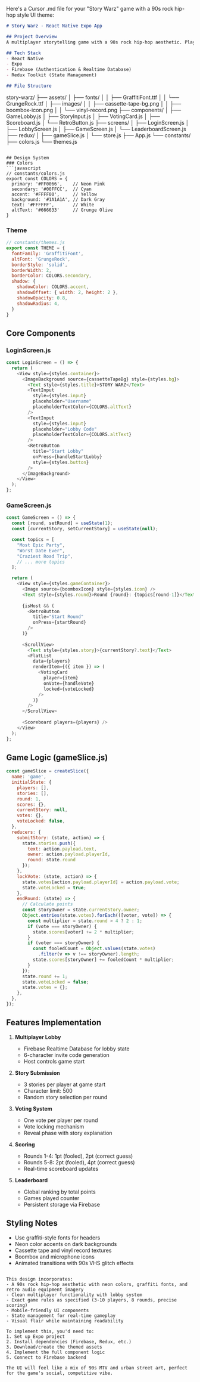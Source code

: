 Here's a Cursor .md file for your "Story Warz" game with a 90s rock hip-hop style UI theme:

```markdown
# Story Warz - React Native Expo App

## Project Overview
A multiplayer storytelling game with a 90s rock hip-hop aesthetic. Players submit stories, guess story owners, and score points across 8 rounds.

## Tech Stack
- React Native
- Expo
- Firebase (Authentication & Realtime Database)
- Redux Toolkit (State Management)

## File Structure
```
story-warz/
├── assets/
│   ├── fonts/
│   │   ├── GraffitiFont.ttf
│   │   └── GrungeRock.ttf
│   ├── images/
│   │   ├── cassette-tape-bg.png
│   │   ├── boombox-icon.png
│   │   └── vinyl-record.png
├── components/
│   ├── GameLobby.js
│   ├── StoryInput.js
│   ├── VotingCard.js
│   ├── Scoreboard.js
│   └── RetroButton.js
├── screens/
│   ├── LoginScreen.js
│   ├── LobbyScreen.js
│   ├── GameScreen.js
│   └── LeaderboardScreen.js
├── redux/
│   ├── gameSlice.js
│   └── store.js
├── App.js
└── constants/
    ├── colors.js
    └── themes.js
```

## Design System
### Colors
```javascript
// constants/colors.js
export const COLORS = {
  primary: '#FF0066',    // Neon Pink
  secondary: '#00FFCC',  // Cyan
  accent: '#FFFF00',     // Yellow
  background: '#1A1A1A', // Dark Gray
  text: '#FFFFFF',       // White
  altText: '#666633'     // Grunge Olive
}
```

### Theme
```javascript
// constants/themes.js
export const THEME = {
  fontFamily: 'GraffitiFont',
  altFont: 'GrungeRock',
  borderStyle: 'solid',
  borderWidth: 2,
  borderColor: COLORS.secondary,
  shadow: {
    shadowColor: COLORS.accent,
    shadowOffset: { width: 2, height: 2 },
    shadowOpacity: 0.8,
    shadowRadius: 4,
  }
}
```

## Core Components

### LoginScreen.js
```javascript
const LoginScreen = () => {
  return (
    <View style={styles.container}>
      <ImageBackground source={cassetteTapeBg} style={styles.bg}>
        <Text style={styles.title}>STORY WARZ</Text>
        <TextInput 
          style={styles.input}
          placeholder="Username"
          placeholderTextColor={COLORS.altText}
        />
        <TextInput 
          style={styles.input}
          placeholder="Lobby Code"
          placeholderTextColor={COLORS.altText}
        />
        <RetroButton 
          title="Start Lobby"
          onPress={handleStartLobby}
          style={styles.button}
        />
      </ImageBackground>
    </View>
  );
};
```

### GameScreen.js
```javascript
const GameScreen = () => {
  const [round, setRound] = useState(1);
  const [currentStory, setCurrentStory] = useState(null);

  const topics = [
    "Most Epic Party",
    "Worst Date Ever",
    "Craziest Road Trip",
    // ... more topics
  ];

  return (
    <View style={styles.gameContainer}>
      <Image source={boomboxIcon} style={styles.icon} />
      <Text style={styles.round}>Round {round}: {topics[round-1]}</Text>
      
      {isHost && (
        <RetroButton 
          title="Start Round"
          onPress={startRound}
        />
      )}
      
      <ScrollView>
        <Text style={styles.story}>{currentStory?.text}</Text>
        <FlatList
          data={players}
          renderItem={({ item }) => (
            <VotingCard 
              player={item}
              onVote={handleVote}
              locked={voteLocked}
            />
          )}
        />
      </ScrollView>
      
      <Scoreboard players={players} />
    </View>
  );
};
```

## Game Logic (gameSlice.js)
```javascript
const gameSlice = createSlice({
  name: 'game',
  initialState: {
    players: [],
    stories: [],
    round: 1,
    scores: {},
    currentStory: null,
    votes: {},
    voteLocked: false,
  },
  reducers: {
    submitStory: (state, action) => {
      state.stories.push({
        text: action.payload.text,
        owner: action.payload.playerId,
        round: state.round
      });
    },
    lockVote: (state, action) => {
      state.votes[action.payload.playerId] = action.payload.vote;
      state.voteLocked = true;
    },
    endRound: (state) => {
      // Calculate points
      const storyOwner = state.currentStory.owner;
      Object.entries(state.votes).forEach(([voter, vote]) => {
        const multiplier = state.round > 4 ? 2 : 1;
        if (vote === storyOwner) {
          state.scores[voter] += 2 * multiplier;
        }
        if (voter === storyOwner) {
          const fooledCount = Object.values(state.votes)
            .filter(v => v !== storyOwner).length;
          state.scores[storyOwner] += fooledCount * multiplier;
        }
      });
      state.round += 1;
      state.voteLocked = false;
      state.votes = {};
    },
  },
});
```

## Features Implementation
1. **Multiplayer Lobby**
   - Firebase Realtime Database for lobby state
   - 6-character invite code generation
   - Host controls game start

2. **Story Submission**
   - 3 stories per player at game start
   - Character limit: 500
   - Random story selection per round

3. **Voting System**
   - One vote per player per round
   - Vote locking mechanism
   - Reveal phase with story explanation

4. **Scoring**
   - Rounds 1-4: 1pt (fooled), 2pt (correct guess)
   - Rounds 5-8: 2pt (fooled), 4pt (correct guess)
   - Real-time scoreboard updates

5. **Leaderboard**
   - Global ranking by total points
   - Games played counter
   - Persistent storage via Firebase

## Styling Notes
- Use graffiti-style fonts for headers
- Neon color accents on dark backgrounds
- Cassette tape and vinyl record textures
- Boombox and microphone icons
- Animated transitions with 90s VHS glitch effects
```

This design incorporates:
- A 90s rock hip-hop aesthetic with neon colors, graffiti fonts, and retro audio equipment imagery
- Clean multiplayer functionality with lobby system
- Exact game rules as specified (3-10 players, 8 rounds, precise scoring)
- Mobile-friendly UI components
- State management for real-time gameplay
- Visual flair while maintaining readability

To implement this, you'd need to:
1. Set up Expo project
2. Install dependencies (Firebase, Redux, etc.)
3. Download/create the themed assets
4. Implement the full component logic
5. Connect to Firebase backend

The UI will feel like a mix of 90s MTV and urban street art, perfect for the game's social, competitive vibe.